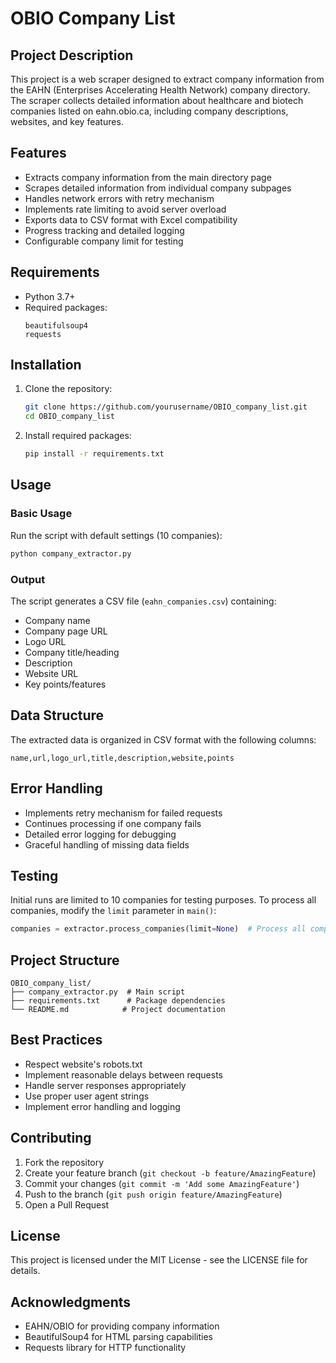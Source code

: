 # OBIO Company List

## Project Description
This project is a web scraper designed to extract company information from the EAHN (Enterprises Accelerating Health Network) company directory. The scraper collects detailed information about healthcare and biotech companies listed on eahn.obio.ca, including company descriptions, websites, and key features.

## Features
- Extracts company information from the main directory page
- Scrapes detailed information from individual company subpages
- Handles network errors with retry mechanism
- Implements rate limiting to avoid server overload
- Exports data to CSV format with Excel compatibility
- Progress tracking and detailed logging
- Configurable company limit for testing

## Requirements
- Python 3.7+
- Required packages:
  ```
  beautifulsoup4
  requests
  ```

## Installation
1. Clone the repository:
   ```bash
   git clone https://github.com/yourusername/OBIO_company_list.git
   cd OBIO_company_list
   ```

2. Install required packages:
   ```bash
   pip install -r requirements.txt
   ```

## Usage
### Basic Usage
Run the script with default settings (10 companies):
```bash
python company_extractor.py
```

### Output
The script generates a CSV file (`eahn_companies.csv`) containing:
- Company name
- Company page URL
- Logo URL
- Company title/heading
- Description
- Website URL
- Key points/features

## Data Structure
The extracted data is organized in CSV format with the following columns:
```
name,url,logo_url,title,description,website,points
```

## Error Handling
- Implements retry mechanism for failed requests
- Continues processing if one company fails
- Detailed error logging for debugging
- Graceful handling of missing data fields

## Testing
Initial runs are limited to 10 companies for testing purposes. To process all companies, modify the `limit` parameter in `main()`:
```python
companies = extractor.process_companies(limit=None)  # Process all companies
```

## Project Structure
```
OBIO_company_list/
├── company_extractor.py  # Main script
├── requirements.txt      # Package dependencies
└── README.md            # Project documentation
```

## Best Practices
- Respect website's robots.txt
- Implement reasonable delays between requests
- Handle server responses appropriately
- Use proper user agent strings
- Implement error handling and logging

## Contributing
1. Fork the repository
2. Create your feature branch (`git checkout -b feature/AmazingFeature`)
3. Commit your changes (`git commit -m 'Add some AmazingFeature'`)
4. Push to the branch (`git push origin feature/AmazingFeature`)
5. Open a Pull Request

## License
This project is licensed under the MIT License - see the LICENSE file for details.

## Acknowledgments
- EAHN/OBIO for providing company information
- BeautifulSoup4 for HTML parsing capabilities
- Requests library for HTTP functionality